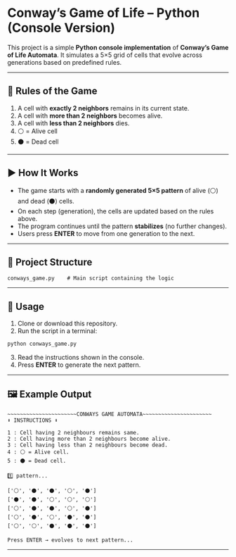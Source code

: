 # Conway’s Game of Life – Python (Console Version)

This project is a simple **Python console implementation** of **Conway’s Game of Life Automata**.
It simulates a 5×5 grid of cells that evolve across generations based on predefined rules.

---

## 📜 Rules of the Game

1. A cell with **exactly 2 neighbors** remains in its current state.
2. A cell with **more than 2 neighbors** becomes alive.
3. A cell with **less than 2 neighbors** dies.
4. ⚪ = Alive cell
5. ⚫ = Dead cell

---

## ▶️ How It Works

* The game starts with a **randomly generated 5×5 pattern** of alive (⚪) and dead (⚫) cells.
* On each step (generation), the cells are updated based on the rules above.
* The program continues until the pattern **stabilizes** (no further changes).
* Users press **ENTER** to move from one generation to the next.

---

## 📂 Project Structure

```
conways_game.py    # Main script containing the logic
```

---

## 🚀 Usage

1. Clone or download this repository.
2. Run the script in a terminal:

```bash
python conways_game.py
```

3. Read the instructions shown in the console.
4. Press **ENTER** to generate the next pattern.

---

## 🖼️ Example Output

```
~~~~~~~~~~~~~~~~~~~~~~CONWAYS GAME AUTOMATA~~~~~~~~~~~~~~~~~~~~~~
⬇ INSTRUCTIONS ⬇

1 : Cell having 2 neighbours remains same.
2 : Cell having more than 2 neighbours become alive.
3 : Cell having less than 2 neighbours become dead.
4 : ⚪ = Alive cell.
5 : ⚫ = Dead cell.

1️⃣ pattern...

['⚪', '⚫', '⚫', '⚪', '⚫']
['⚫', '⚫', '⚪', '⚪', '⚪']
['⚪', '⚫', '⚫', '⚪', '⚫']
['⚪', '⚫', '⚪', '⚫', '⚫']
['⚪', '⚪', '⚫', '⚫', '⚫']

Press ENTER → evolves to next pattern...
```

---

